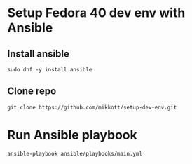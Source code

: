 # Setup Fedora 40 dev env with Ansible

## Install ansible
`sudo dnf -y install ansible`

## Clone repo
`git clone https://github.com/mikkott/setup-dev-env.git`

# Run Ansible playbook
`ansible-playbook ansible/playbooks/main.yml`